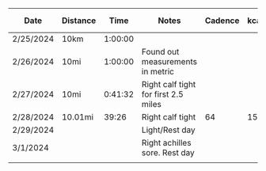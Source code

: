 
| Date      | Distance | Time    | Notes                                | Cadence | kcal | Output (kJ) |
| --------- | -------- | ------- | ------------------------------------ | ------- | ---- | ----------- |
| 2/25/2024 | 10km     | 1:00:00 |                                      |         |      |             |
| 2/26/2024 | 10mi     | 1:00:00 | Found out measurements in metric     |         |      |             |
| 2/27/2024 | 10mi     | 0:41:32 | Right calf tight for first 2.5 miles |         |      |             |
| 2/28/2024 | 10.01mi  | 39:26   | Right calf tight                     | 64      | 156  | 85.5        |
| 2/29/2024 |          |         | Light/Rest day                       |         |      |             |
| 3/1/2024  |          |         | Right achilles sore. Rest day        |         |      |             |
|           |          |         |                                      |         |      |             |
